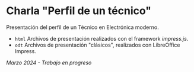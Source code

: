 # Charla "Perfil de un técnico"

Presentación del perfil de un Técnico en Electrónica moderno.

- `html` Archivos de presentación realizados con el framework *impress.js*.
- `odt` Archivos de presentación "clásicos", realizados con LibreOffice Impress.

*Marzo 2024 - Trabajo en progreso*
